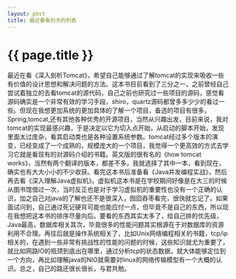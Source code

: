 ```yaml
---
layout: post
title: 最近要看的书的列表
---
```


{{ page.title }}
================


最近在看《深入剖析Tomcat》，希望自己能够通过了解tomcat的实现来吸收一些有价值的设计思想和解决问题的方法。这本书目前看到了三分之一，之前曾经自己尝试着独立的去看tomcat的源代码，自己之前也研究过一些项目的源码，感觉看源码确实是一个非常有效的学习手段，shiro，quartz源码都曾多多少少的看过一些。但现在我想更加系统的更加具体的了解一个项目，备选的项目有很多，Spring,tomcat,还有其他各种优秀的开源项目，当然从兴趣出发，目前来说，我对tomcat的实现最感兴趣，于是决定以它为切入点开始，从启动的脚本开始，发现里面太过庞杂，看其启动类也是各种设置系统参数。tomcat经过多个版本的演变，已经变成了一个成熟的，规模庞大的一个项目，我觉得一个更高效的方式去学习它就是看现有的对源码介绍的书籍。英文版的很有名的《how tomcat works》，当然有两个翻译的版本，都差不多，我就选择了其中一本，看到现在，确实也有大大小小的不少收获。看完这本书后准备看《Java并发编程实战》，然后再去看《深入理解Java虚拟机》。虚拟机这本书是在学校期间好像是在大三的时候从图书馆借过一次，当时反正也是对于学习虚拟机的重要性也没有一个正确的认识，加之自己对java的了解也还不是很深入，囫囵吞枣看完，很快就忘记了，如果面试问到，自己通过死记硬背可能也能应付一点，但毕竟不是自己的东西，所以现在我想把这本书的排序尽量向后。要看的东西其实太多了，给自己排的优先级，Java最高，数据库相关其次，毕竟很多的性能问题其实根源在于对数据库的资源利用不合理。再往后就是操作系统相关了，比如Unix网络编程相关的书籍，tcp/ip相关的，在遇到一些非常有挑战性的性能的问题的时候，这些知识就尤为重要了，就比如网路IO的瓶颈到底出在哪里，通过分析tcp的状态数据，就大体能够定位到一个方向，再比如理解java的NIO就需要对linux的网络传输模型有一个大概的认识。总之，自己的路还很长很长，与君共勉。
